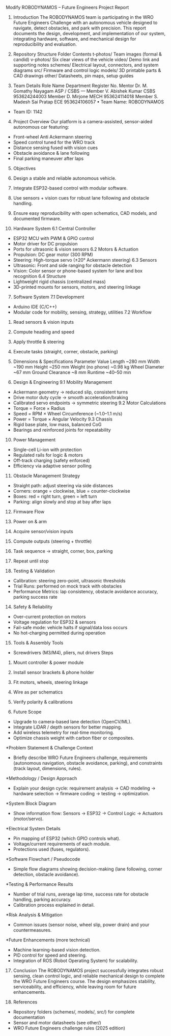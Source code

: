 Modify
ROBODYNAMOS – Future Engineers Project Report
1. Introduction
The ROBODYNAMOS team is participating in the WRO Future Engineers Challenge with an autonomous vehicle designed to navigate, detect obstacles, and park with precision. This report documents the design, development, and implementation of our system, integrating hardware, software, and mechanical design for reproducibility and evaluation.

2. Repository Structure
Folder	Contents
t-photos/	Team images (formal & candid)
v-photos/	Six clear views of the vehicle
video/	Demo link and supporting notes
schemes/	Electrical layout, connectors, and system diagrams
src/	Firmware and control logic
models/	3D printable parts & CAD drawings
other/	Datasheets, pin maps, setup guides
3. Team Details
Role	Name	Department	Register No.
Mentor	Dr. M. Gomathy Nayagam	ASP / CSBS	—
Member	V. Abishek Kumar	CSBS	953624244003
Member	D. Mirjone	MECH	953624114018
Member	S. Madesh Sai Pratap	ECE	953624106057
	•	Team Name: ROBODYNAMOS
* Team ID: 1142

4. Project Overview
Our platform is a camera-assisted, sensor-aided autonomous car featuring:
* Front-wheel Anti Ackermann steering
* Speed control tuned for the WRO track
* Distance sensing fused with vision cues
* Obstacle avoidance & lane following
* Final parking maneuver after laps

5. Objectives
1. Design a stable and reliable autonomous vehicle.
2. Integrate ESP32-based control with modular software.
3. Use sensors + vision cues for robust lane following and obstacle handling.
4. Ensure easy reproducibility with open schematics, CAD models, and documented firmware.

6. Hardware System
6.1 Central Controller
* ESP32 MCU with PWM & GPIO control
* Motor driver for DC propulsion
* Ports for ultrasonic & vision sensors
6.2 Motors & Actuation
* Propulsion: DC gear motor (300 RPM)
* Steering: High-torque servo (±20° Ackermann steering)
6.3 Sensors
* Ultrasonic: Front and side ranging for obstacle detection
* Vision: Color sensor or phone-based system for lane and box recognition
6.4 Structure
* Lightweight rigid chassis (centralized mass)
* 3D-printed mounts for sensors, motors, and steering linkage

7. Software System
7.1 Development
* Arduino IDE (C/C++)
* Modular code for mobility, sensing, strategy, utilities
7.2 Workflow
1. Read sensors & vision inputs
2. Compute heading and speed
3. Apply throttle & steering
4. Execute tasks (straight, corner, obstacle, parking)

8. Dimensions & Specifications
Parameter	Value
Length	~280 mm
Width	~190 mm
Height	~250 mm
Weight (no phone)	~0.98 kg
Wheel Diameter	~67 mm
Ground Clearance	~8 mm
Runtime	~40–50 min
9. Design & Engineering
9.1 Mobility Management
* Ackermann geometry → reduced slip, consistent turns
* Drive motor duty cycle → smooth acceleration/braking
* Calibrated servo endpoints → symmetric steering
9.2 Motor Calculations
* Torque = Force × Radius
* Speed = RPM × Wheel Circumference (~1.0–1.1 m/s)
* Power = Torque × Angular Velocity
9.3 Chassis
* Rigid base plate, low mass, balanced CoG
* Bearings and reinforced joints for repeatability

10. Power Management
* Single-cell Li-ion with protection
* Regulated rails for logic & motors
* Off-track charging (safety enforced)
* Efficiency via adaptive sensor polling

11. Obstacle Management Strategy
* Straight path: adjust steering via side distances
* Corners: orange = clockwise, blue = counter-clockwise
* Boxes: red = right turn, green = left turn
* Parking: align slowly and stop at bay after laps

12. Firmware Flow
1. Power on & arm
2. Acquire sensor/vision inputs
3. Compute outputs (steering + throttle)
4. Task sequence → straight, corner, box, parking
5. Repeat until stop

13. Testing & Validation
* Calibration: steering zero-point, ultrasonic thresholds
* Trial Runs: performed on mock track with obstacles
* Performance Metrics: lap consistency, obstacle avoidance accuracy, parking success rate

14. Safety & Reliability
* Over-current protection on motors
* Voltage regulation for ESP32 & sensors
* Fail-safe mode: vehicle halts if signal/data loss occurs
* No hot-charging permitted during operation

15. Tools & Assembly
Tools
* Screwdrivers (M3/M4), pliers, nut drivers
Steps
1. Mount controller & power module
2. Install sensor brackets & phone holder
3. Fit motors, wheels, steering linkage
4. Wire as per schematics
5. Verify polarity & calibrations

16. Future Scope
* Upgrade to camera-based lane detection (OpenCV/ML).
* Integrate LiDAR / depth sensors for better mapping.
* Add wireless telemetry for real-time monitoring.
* Optimize chassis weight with carbon fiber or composites.

*Problem Statement & Challenge Context
* Briefly describe WRO Future Engineers challenge, requirements (autonomous navigation, obstacle avoidance, parking), and constraints (track layout, dimensions, rules).

*Methodology / Design Approach
* Explain your design cycle: requirement analysis → CAD modeling → hardware selection → firmware coding → testing → optimization.

*System Block Diagram
* Show information flow: Sensors → ESP32 → Control Logic → Actuators (motor/servo).

*Electrical System Details
* Pin mapping of ESP32 (which GPIO controls what).
* Voltage/current requirements of each module.
* Protections used (fuses, regulators).

*Software Flowchart / Pseudocode
* Simple flow diagrams showing decision-making (lane following, corner detection, obstacle avoidance).

*Testing & Performance Results
* Number of trial runs, average lap time, success rate for obstacle handling, parking accuracy.
* Calibration process explained in detail.

*Risk Analysis & Mitigation
* Common issues (sensor noise, wheel slip, power drain) and your countermeasures.

*Future Enhancements (more technical)
* Machine learning-based vision detection.
* PID control for speed and steering.
* Integration of ROS (Robot Operating System) for scalability.


17. Conclusion
The ROBODYNAMOS project successfully integrates robust sensing, clean control logic, and reliable mechanical design to complete the WRO Future Engineers course. The design emphasizes stability, serviceability, and efficiency, while leaving room for future enhancements.

18. References
* Repository folders (schemes/, models/, src/) for complete documentation
* Sensor and motor datasheets (see other/)
* WRO Future Engineers challenge rules (2025 edition)
